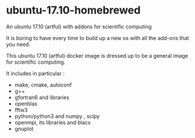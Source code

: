 # ubuntu-17.10-homebrewed
An ubuntu 17.10 (artful)  with addons for scientific computing 



It is boring to have every time to build up a new os with all the add-ons that you need.

This ubuntu 17.10 (artful) docker image is dressed up to be a general image for scientific
computing.

It includes in particular :
- make, cmake, autoconf
- g++
- gfortran6 and libraries
- openblas
- fftw3
- python/python3 and numpy , scipy
- openmpi, its libraries and blacs
- gnuplot
  

